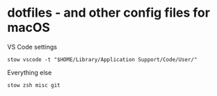 # dotfiles - and other config files for macOS

VS Code settings

```
stow vscode -t "$HOME/Library/Application Support/Code/User/"
```

Everything else

```
stow zsh misc git
```
